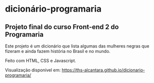 ﻿# dicionário-programaria
## Projeto final do curso Front-end 2 do Programaria

Este projeto é um dicionário que lista algumas das mulheres negras que fizeram e ainda fazem história no Brasil e no mundo.

Feito com HTML, CSS e Javascript.

Visualização disponível em: https://ths-alcantara.github.io/dicionario-programaria/
